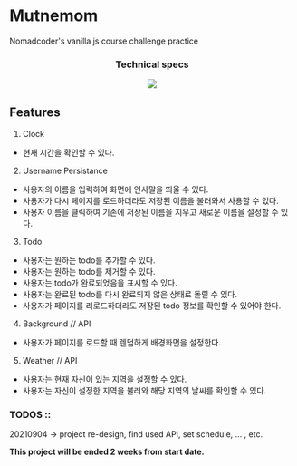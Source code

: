 # Mutnemom

Nomadcoder's vanilla js course challenge practice

<h3 align='center'>Technical specs</h3>
<p align='center'>
  <img src="https://img.shields.io/badge/-Javascript-informational"/>
</p>

## Features

1. Clock
- 현재 시간을 확인할 수 있다.
2. Username Persistance
- 사용자의 이름을 입력하여 화면에 인사말을 띄울 수 있다.
- 사용자가 다시 페이지를 로드하더라도 저장된 이름을 불러와서 사용할 수 있다.
- 사용자 이름을 클릭하여 기존에 저장된 이름을 지우고 새로운 이름을 설정할 수 있다.
3. Todo
- 사용자는 원하는 todo를 추가할 수 있다.
- 사용자는 원하는 todo를 제거할 수 있다.
- 사용자는 todo가 완료되었음을 표시할 수 있다.
- 사용자는 완료된 todo를 다시 완료되지 않은 상태로 돌릴 수 있다.
- 사용자가 페이지를 리로드하더라도 저장된 todo 정보를 확인할 수 있어야 한다.
4. Background // API
- 사용자가 페이지를 로드할 때 렌덤하게 배경화면을 설정한다.
5. Weather // API
- 사용자는 현재 자신이 있는 지역을 설정할 수 있다.
- 사용자는 자신이 설정한 지역을 불러와 해당 지역의 날씨를 확인할 수 있다.

### TODOS ::
20210904 -> project re-design, find used API, set schedule, ... , etc.

**This project will be ended 2 weeks from start date.**
